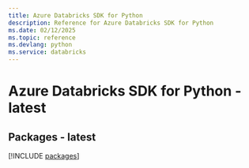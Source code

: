 ```yaml
---
title: Azure Databricks SDK for Python
description: Reference for Azure Databricks SDK for Python
ms.date: 02/12/2025
ms.topic: reference
ms.devlang: python
ms.service: databricks
---
```

# Azure Databricks SDK for Python - latest
## Packages - latest
[!INCLUDE [packages](databricks-index.md)]
